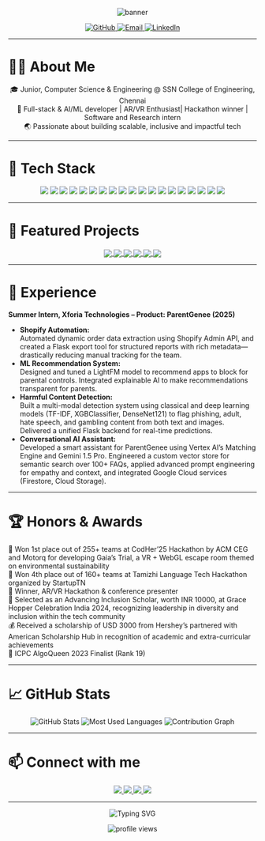 <p align="center">
  <img src="https://capsule-render.vercel.app/api?type=waving&color=0:6e45e2,100:88d3ce&height=180&section=header&text=Hi,%20I'm%20Mokitha%20S👋!%20&fontSize=40&fontAlign=50&fontColor=ffffff" alt="banner"/>
</p>

<p align="center">
  <a href="https://github.com/smoke2005">
    <img src="https://img.shields.io/github/followers/smoke2005?label=Follow&style=social" alt="GitHub"/>
  </a>
  <a href="mailto:mokithapriyan@gmail.com">
    <img src="https://img.shields.io/badge/email-%23EA4335.svg?&style=for-the-badge&logo=gmail&logoColor=white" alt="Email"/>
  </a>
  <a href="https://www.linkedin.com/in/mokitha-s-a4ab14275/" target="_blank">
    <img src="https://img.shields.io/badge/LinkedIn-%230077B5.svg?&style=for-the-badge&logo=linkedin&logoColor=white" alt="LinkedIn"/>
  </a>
</p>

---

# 👩‍💻 About Me

<p align="center">
🎓 Junior, Computer Science & Engineering @ SSN College of Engineering, Chennai<br>
🚀 Full-stack & AI/ML developer | AR/VR Enthusiast| Hackathon winner | Software and Research intern<br>
🌏 Passionate about building scalable, inclusive and impactful tech<br>
</p>

---

# 🧰 Tech Stack

<p align="center">
  <img src="https://img.shields.io/badge/Java-ED8B00?style=for-the-badge&logo=java&logoColor=white"/>
  <img src="https://img.shields.io/badge/C-00599C?style=for-the-badge&logo=c&logoColor=white"/>
  <img src="https://img.shields.io/badge/Python-3776AB?style=for-the-badge&logo=python&logoColor=white"/>
  <img src="https://img.shields.io/badge/JavaScript-F7DF1E?style=for-the-badge&logo=javascript&logoColor=black"/>
  <img src="https://img.shields.io/badge/C%23-239120?style=for-the-badge&logo=c-sharp&logoColor=white"/>
  <img src="https://img.shields.io/badge/React-20232a?style=for-the-badge&logo=react&logoColor=61dafb"/>
  <img src="https://img.shields.io/badge/Node.js-339933?style=for-the-badge&logo=nodedotjs&logoColor=white"/>
  <img src="https://img.shields.io/badge/Flask-000000?style=for-the-badge&logo=flask&logoColor=white"/>
  <img src="https://img.shields.io/badge/Pandas-150458?style=for-the-badge&logo=pandas&logoColor=white"/>
  <img src="https://img.shields.io/badge/Numpy-013243?style=for-the-badge&logo=numpy&logoColor=white"/>
  <img src="https://img.shields.io/badge/scikit--learn-F7931E?style=for-the-badge&logo=scikitlearn&logoColor=white"/>
  <img src="https://img.shields.io/badge/TensorFlow-FF6F00?style=for-the-badge&logo=tensorflow&logoColor=white"/>
  <img src="https://img.shields.io/badge/MongoDB-47A248?style=for-the-badge&logo=mongodb&logoColor=white"/>
  <img src="https://img.shields.io/badge/Firebase-FFCA28?style=for-the-badge&logo=firebase&logoColor=black"/>
  <img src="https://img.shields.io/badge/MySQL-4479A1?style=for-the-badge&logo=mysql&logoColor=white"/>
  <img src="https://img.shields.io/badge/Unity-100000?style=for-the-badge&logo=unity&logoColor=white"/>
  <img src="https://img.shields.io/badge/GCP-4285F4?style=for-the-badge&logo=googlecloud&logoColor=white"/>
  <img src="https://img.shields.io/badge/GenAI-6e45e2?style=for-the-badge"/>
  <img src="https://img.shields.io/badge/Agentic AI-88d3ce?style=for-the-badge"/>
</p>

---

# 🌟 Featured Projects

<p align="center">
  <a href="https://github.com/smoke2005/LinguaSphere">
    <img align="center" src="https://github-readme-stats.vercel.app/api/pin/?username=smoke2005&repo=LinguaSphere&theme=react" />
  </a>
  <a href="https://github.com/smoke2005/wordle-game">
    <img align="center" src="https://github-readme-stats.vercel.app/api/pin/?username=smoke2005&repo=Wordle-Clone&theme=react" />
  </a>
  <a href="https://github.com/smoke2005/smart-app-recommender">
    <img align="center" src="https://github-readme-stats.vercel.app/api/pin/?username=smoke2005&repo=smart-app-recommender&theme=react" />
  </a>
  <a href="https://github.com/smoke2005/url-content-classifier">
    <img align="center" src="https://github-readme-stats.vercel.app/api/pin/?username=smoke2005&repo=url-content-classifier&theme=react" />
  </a>
  <a href="https://github.com/smoke2005/ShePlays-SheWins">
    <img align="center" src="https://github-readme-stats.vercel.app/api/pin/?username=smoke2005&repo=ShePlays-SheWins&theme=react" />
  </a>
  <a href="https://github.com/smoke2005/pg-chatbot">
    <img align="center" src="https://github-readme-stats.vercel.app/api/pin/?username=smoke2005&repo=pg-chatbot&theme=react" />
  </a>
</p>

---

# 💼 Experience

**Summer Intern, Xforia Technologies – Product: ParentGenee (2025)**

- **Shopify Automation:**  
  Automated dynamic order data extraction using Shopify Admin API, and created a Flask export tool for structured reports with rich metadata—drastically reducing manual tracking for the team.
- **ML Recommendation System:**  
  Designed and tuned a LightFM model to recommend apps to block for parental controls. Integrated explainable AI to make recommendations transparent for parents.
- **Harmful Content Detection:**  
  Built a multi-modal detection system using classical and deep learning models (TF-IDF, XGBClassifier, DenseNet121) to flag phishing, adult, hate speech, and gambling content from both text and images. Delivered a unified Flask backend for real-time predictions.
- **Conversational AI Assistant:**  
  Developed a smart assistant for ParentGenee using Vertex AI’s Matching Engine and Gemini 1.5 Pro. Engineered a custom vector store for semantic search over 100+ FAQs, applied advanced prompt engineering for empathy and context, and integrated Google Cloud services (Firestore, Cloud Storage).

---

# 🏆 Honors & Awards

  🥇 Won 1st place out of 255+ teams at CodHer’25 Hackathon by ACM CEG and Motorq for developing Gaia’s Trial, a VR + WebGL escape room themed on environmental sustainability <br>
  🏅 Won 4th place out of 160+ teams at Tamizhi Language Tech Hackathon organized by StartupTN<br>
  🥇 Winner, AR/VR Hackathon & conference presenter <br>
  🌟 Selected as an Advancing Inclusion Scholar, worth INR 10000, at Grace Hopper Celebration India 2024, recognizing leadership in diversity and inclusion within the tech community <br>
  💰 Received a scholarship of USD 3000 from Hershey’s partnered with American Scholarship Hub in recognition of academic and extra-curricular achievements <br>
  🏅 ICPC AlgoQueen 2023 Finalist (Rank 19)

---

# 📈 GitHub Stats

<p align="center">
  <img src="https://github-readme-stats.vercel.app/api?username=smoke2005&show_icons=true&theme=react" alt="GitHub Stats" style="display: inline-block; vertical-align: top;" />
  <img src="https://github-readme-stats.vercel.app/api/top-langs/?username=smoke2005&layout=compact&theme=react&langs_count=8" alt="Most Used Languages" style="display: inline-block; vertical-align: top;" />
  <img src="https://github-readme-activity-graph.vercel.app/graph?username=smoke2005&theme=react-dark&hide_border=true&area=true" alt="Contribution Graph"/>
</p>

---

# 📫 Connect with me

<p align="center">
  <a href="https://github.com/smoke2005">
    <img src="https://img.shields.io/badge/GitHub-smoke2005-181717?style=for-the-badge&logo=github"/>
  </a>
  <a href="mailto:mokithapriyan@gmail.com">
    <img src="https://img.shields.io/badge/Email-mokithapriyan@gmail.com-EA4335?style=for-the-badge&logo=gmail&logoColor=white"/>
  </a>
  <a href="https://www.linkedin.com/in/mokitha-s-a4ab14275/">
    <img src="https://img.shields.io/badge/LinkedIn-mokitha--s--a4ab14275-0077B5?style=for-the-badge&logo=linkedin&logoColor=white"/>
  </a>
  <a href="https://medium.com/@mokithapriyan">
    <img src="https://img.shields.io/badge/Medium-@mokithapriyan?style=for-the-badge&logo=medium&logoColor=white"/>
  </a>
</p>

---

<p align="center">
  <img src="https://readme-typing-svg.demolab.com/?lines=Code+with+curiosity.;Build+for+impact.;Keep+learning+and+sharing!&font=Fira%20Code&center=true&width=500&height=40&duration=3000&pause=800" alt="Typing SVG" />
</p>

<p align="center">
  <img src="https://komarev.com/ghpvc/?username=smoke2005&label=PROFILE+VIEWS&color=0e75b6&style=for-the-badge" alt="profile views"/>
</p>

<!--
for recruiters: open to internships and collaborations full-stack development and AI/ML!
-->
